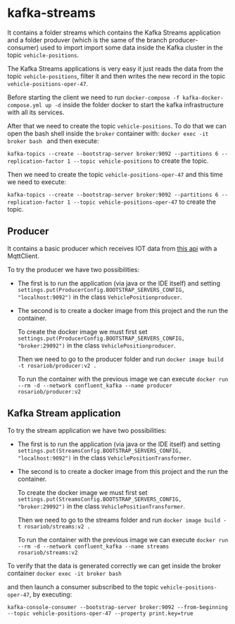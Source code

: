 # kafka-streams
It contains a folder streams which contains the Kafka Streams application and a folder produver (which is the same of the branch producer-consumer) used to import import some data inside the Kafka cluster in the topic `vehicle-positions`.

The Kafka Streams applications is very easy it just reads the data from the topic `vehicle-positions`, filter it and then writes the new record in the topic `vehicle-positions-oper-47`.

Before starting the client we need to run `docker-compose -f kafka-docker-compose.yml up -d` inside the folder docker to start the kafka infrastructure with all its services.

After that we need to create the topic `vehicle-positions`. To do that we can open the bash shell inside the `broker` container with: `docker exec -it broker bash ` and then execute: 

`kafka-topics --create --bootstrap-server broker:9092 --partitions 6 --replication-factor 1 --topic vehicle-positions` to create the topic.

Then we need to create the topic `vehicle-positions-oper-47` and this time we need to execute:

`kafka-topics --create --bootstrap-server broker:9092 --partitions 6 --replication-factor 1 --topic vehicle-positions-oper-47` to create the topic.

## Producer

It contains a basic producer which receives IOT data from [this api](https://digitransit.fi/en/developers/apis/4-realtime-api/vehicle-positions/) with a MqttClient.

To try the producer we have two possibilities:

- The first is to run the application (via java or the IDE itself) and setting `settings.put(ProducerConfig.BOOTSTRAP_SERVERS_CONFIG, "localhost:9092")` in the class `VehiclePositionproducer`.

- The second is to create a docker image from this project and the run the container.

  To create the docker image we must first set `settings.put(ProducerConfig.BOOTSTRAP_SERVERS_CONFIG, "broker:29092")` in the class `VehiclePositionproducer`.

  Then we need to go to the producer folder and run `docker image build -t rosariob/producer:v2 .`

  To run the container with the previous image we can execute `docker run  --rm -d --network confluent_kafka --name producer rosariob/producer:v2`

## Kafka Stream application

To try the stream application we have two possibilities:

- The first is to run the application (via java or the IDE itself) and setting `settings.put(StreamsConfig.BOOTSTRAP_SERVERS_CONFIG, "localhost:9092")` in the class `VehiclePositionTransformer`.

- The second is to create a docker image from this project and the run the container.

  To create the docker image we must first set `settings.put(StreamsConfig.BOOTSTRAP_SERVERS_CONFIG, "broker:29092")` in the class `VehiclePositionTransformer`. 

  Then we need to go to the streams folder and run `docker image build -t rosariob/streams:v2 .`

  To run the container with the previous image we can execute `docker run  --rm -d --network confluent_kafka --name streams rosariob/streams:v2`

To verify that the data is generated correctly we can get inside the broker container `docker exec -it broker bash` 

and then launch a consumer subscribed to the topic `vehicle-positions-oper-47`, by executing:

`kafka-console-consumer --bootstrap-server broker:9092 --from-beginning --topic vehicle-positions-oper-47 --property print.key=true`
  
